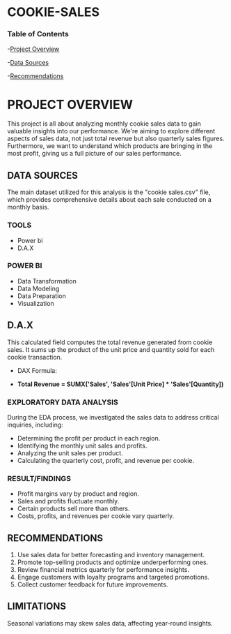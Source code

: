 # COOKIE-SALES

### Table of Contents

-[Project Overview](#project-overview)

-[Data Sources](#data-sources)

-[Recommendations](#recommendations)


#  PROJECT OVERVIEW

This project is all about analyzing monthly cookie sales data to gain valuable insights into our performance. We're aiming to explore different aspects of sales data, not just total revenue but also quarterly sales figures. Furthermore, we want to understand which products are bringing in the most profit, giving us a full picture of our sales performance.


## DATA SOURCES

The main dataset utilized for this analysis is the "cookie sales.csv" file, which provides comprehensive details about each sale conducted on a monthly basis.


### TOOLS

- Power bi
- D.A.X

### POWER BI

- Data Transformation
- Data Modeling
- Data Preparation
- Visualization


## D.A.X

This calculated field computes the total revenue generated from cookie sales. It sums up the product of the unit price and quantity sold for each cookie transaction.

- DAX Formula:

- **Total Revenue = SUMX('Sales', 'Sales'[Unit Price] * 'Sales'[Quantity])**


### EXPLORATORY DATA ANALYSIS

During the EDA process, we investigated the sales data to address critical inquiries, including:

- Determining the profit per product in each region.
- Identifying the monthly unit sales and profits.
- Analyzing the unit sales per product.
- Calculating the quarterly cost, profit, and revenue per cookie.


### RESULT/FINDINGS

- Profit margins vary by product and region.
- Sales and profits fluctuate monthly.
- Certain products sell more than others.
- Costs, profits, and revenues per cookie vary quarterly.


## RECOMMENDATIONS

1. Use sales data for better forecasting and inventory management.
2. Promote top-selling products and optimize underperforming ones.
3. Review financial metrics quarterly for performance insights.
4. Engage customers with loyalty programs and targeted promotions.
5. Collect customer feedback for future improvements.


## LIMITATIONS

   Seasonal variations may skew sales data, affecting year-round insights.


